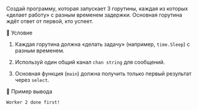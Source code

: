 Создай программу, которая запускает 3 горутины, каждая из которых «делает работу» с разным временем задержки.
Основная горутина ждёт ответ от первой, кто успеет.

🔹 Условие

1. Каждая горутина должна «делать задачу» (например, `time.Sleep`) с разным временем.

2. Используй один общий канал `chan string` для сообщений.

3. Основная функция (`main`) должна получить только первый результат через `select`.

🔹 Пример вывода
```shell
Worker 2 done first!
```